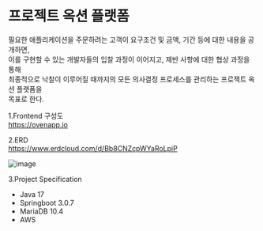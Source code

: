 # 프로젝트 옥션 플랫폼
필요한 애플리케이션을 주문하려는 고객이 요구조건 및 금액, 기간 등에 대한 내용을 공개하면,  
이를 구현할 수 있는 개발자들의 입찰 과정이 이어지고, 제반 사항에 대한 협상 과정을 통해  
최종적으로 낙찰이 이루어질 때까지의 모든 의사결정 프로세스를 관리하는 프로젝트 옥션 플랫폼을  
목표로 한다.


1.Frontend 구성도  
https://ovenapp.io

2.ERD  
https://www.erdcloud.com/d/Bb8CNZcpWYaRoLpiP

![image](https://github.com/profaa/project-auction/assets/65659317/8e43ab14-f5ca-4fd5-b3de-0aded0f8bf50)

3.Project Specification  
* Java 17  
* Springboot 3.0.7  
* MariaDB 10.4  
* AWS

